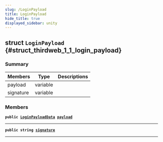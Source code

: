 ```yaml
---
slug: /LoginPayload
title: LoginPayload
hide_title: true
displayed_sidebar: unity
---
```


## struct `LoginPayload` {#struct_thirdweb_1_1_login_payload}

### Summary

| Members | Type | Descriptions |
| ------- | ---- | ------------ |
| payload | variable |  |
| signature | variable |  |

### Members

**`public `[`LoginPayloadData`](docs/unity/LoginPayloadData.md#struct_thirdweb_1_1_login_payload_data)` `[`payload`](#struct_thirdweb_1_1_login_payload_1a9e5746b4fecccc6577901768ad131c0b)**

---

**`public string `[`signature`](#struct_thirdweb_1_1_login_payload_1a0751cf7c6da93f08bc72ef5e51e6e3e3)**

---
